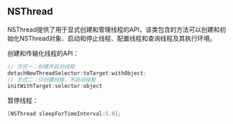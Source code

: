 ## NSThread

NSThread提供了用于显式创建和管理线程的API，该类包含的方法可以创建和初始化NSThread对象、启动和停止线程、配置线程和查询线程及其执行环境。

创建和传输化线程的API：

```objective-c
// 方式一：创建并启动线程
detachNewThreadSelector:toTarget:withObject:
// 方式二：只创建线程，不启动线程
initWithTarget:selector:object
```

暂停线程：
```objective-c
[NSThread sleepForTimeInterval:5.0];
```






